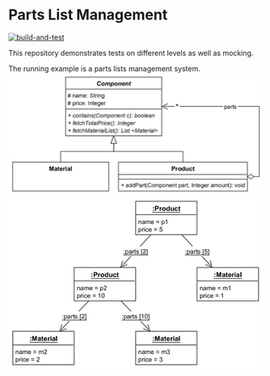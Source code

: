 # Parts List Management
[![build-and-test](https://github.com/haw-hamburg-tor/parts-list-management/actions/workflows/build-and-test.yml/badge.svg)](https://github.com/haw-hamburg-tor/parts-list-management/actions/workflows/build-and-test.yml)

This repository demonstrates tests on different levels
as well as mocking.

The running example is a parts lists management system.
![](resources/partslist.png)
![](resources/partslistobjects.png)
